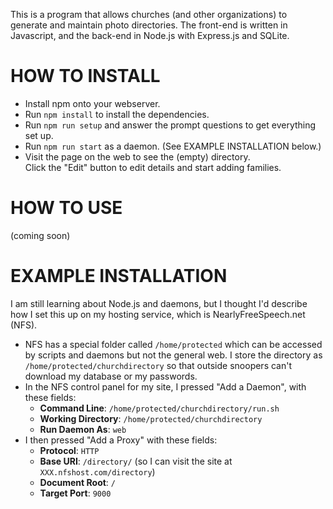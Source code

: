 This is a program that allows churches (and other organizations) to generate and maintain photo directories.  The front-end is written in Javascript, and the back-end in Node.js with Express.js and SQLite.

# HOW TO INSTALL
- Install npm onto your webserver.
- Run `npm install` to install the dependencies.
- Run `npm run setup` and answer the prompt questions to get everything set up.
- Run `npm run start` as a daemon.  (See EXAMPLE INSTALLATION below.)
- Visit the page on the web to see the (empty) directory.  
Click the "Edit" button to edit details and start adding families.


# HOW TO USE
(coming soon)


# EXAMPLE INSTALLATION
I am still learning about Node.js and daemons, but I thought I'd describe how I set this up on my hosting service, which is NearlyFreeSpeech.net (NFS).

- NFS has a special folder called `/home/protected` which can be accessed by scripts and daemons but not the general web.  I store the directory as `/home/protected/churchdirectory` so that outside snoopers can't download my database or my passwords.
- In the NFS control panel for my site, I pressed "Add a Daemon", with these fields:
  - **Command Line**: `/home/protected/churchdirectory/run.sh`
  - **Working Directory**: `/home/protected/churchdirectory`
  - **Run Daemon As**: `web`
- I then pressed "Add a Proxy" with these fields:
  - **Protocol**: `HTTP`
  - **Base URI**: `/directory/` (so I can visit the site at `XXX.nfshost.com/directory`)
  - **Document Root**: `/`
  - **Target Port**: `9000`

